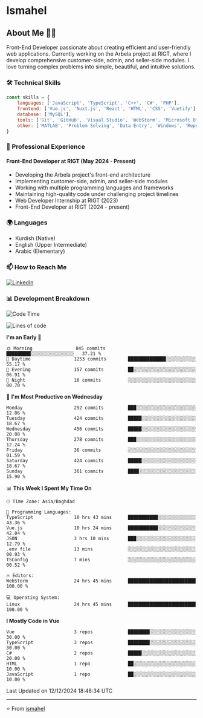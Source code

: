 # Ismahel

## About Me 👨‍💻
Front-End Developer passionate about creating efficient and user-friendly web applications. Currently working on the Arbela project at RIGT, where I develop comprehensive customer-side, admin, and seller-side modules. I love turning complex problems into simple, beautiful, and intuitive solutions.

### 🛠️ Technical Skills
```javascript
const skills = {
    languages: ['JavaScript', 'TypeScript', 'C++', 'C#', 'PHP'],
    frontend: ['Vue.js', 'Nuxt.js', 'React', 'HTML', 'CSS', 'Vuetify'],
    database: ['MySQL'],
    tools: ['Git', 'GitHub', 'Visual Studio', 'WebStorm', 'Microsoft Office'],
    other: ['MATLAB', 'Problem Solving', 'Data Entry', 'Windows', 'Reporting']
}
```

### 💼 Professional Experience
#### Front-End Developer at RIGT (May 2024 - Present)
- Developing the Arbela project's front-end architecture
- Implementing customer-side, admin, and seller-side modules
- Working with multiple programming languages and frameworks
- Maintaining high-quality code under challenging project timelines
- Web Developer Internship at RIGT (2023)
- Front-End Developer at RIGT (2024 - present)

### 🌍 Languages
- Kurdish (Native)
- English (Upper Intermediate)
- Arabic (Elementary)

### 📫 How to Reach Me
[![LinkedIn](https://img.shields.io/badge/LinkedIn-0077B5?style=for-the-badge&logo=linkedin&logoColor=white)](https://linkedin.com/in/ismahel-zero-1053b4228)

### 📊 Development Breakdown
<!--START_SECTION:waka-->
![Code Time](http://img.shields.io/badge/Code%20Time-525%20hrs%2053%20mins-blue)

![Lines of code](https://img.shields.io/badge/From%20Hello%20World%20I%27ve%20Written-4.4%20million%20lines%20of%20code-blue)

**I'm an Early 🐤** 

```text
🌞 Morning                845 commits         █████████░░░░░░░░░░░░░░░░   37.21 % 
🌆 Daytime                1253 commits        ██████████████░░░░░░░░░░░   55.17 % 
🌃 Evening                157 commits         ██░░░░░░░░░░░░░░░░░░░░░░░   06.91 % 
🌙 Night                  16 commits          ░░░░░░░░░░░░░░░░░░░░░░░░░   00.70 % 
```
📅 **I'm Most Productive on Wednesday** 

```text
Monday                   292 commits         ███░░░░░░░░░░░░░░░░░░░░░░   12.86 % 
Tuesday                  424 commits         █████░░░░░░░░░░░░░░░░░░░░   18.67 % 
Wednesday                456 commits         █████░░░░░░░░░░░░░░░░░░░░   20.08 % 
Thursday                 278 commits         ███░░░░░░░░░░░░░░░░░░░░░░   12.24 % 
Friday                   36 commits          ░░░░░░░░░░░░░░░░░░░░░░░░░   01.59 % 
Saturday                 424 commits         █████░░░░░░░░░░░░░░░░░░░░   18.67 % 
Sunday                   361 commits         ████░░░░░░░░░░░░░░░░░░░░░   15.90 % 
```


📊 **This Week I Spent My Time On** 

```text
🕑︎ Time Zone: Asia/Baghdad

💬 Programming Languages: 
TypeScript               10 hrs 43 mins      ███████████░░░░░░░░░░░░░░   43.36 % 
Vue.js                   10 hrs 24 mins      ███████████░░░░░░░░░░░░░░   42.04 % 
JSON                     3 hrs 10 mins       ███░░░░░░░░░░░░░░░░░░░░░░   12.79 % 
.env file                13 mins             ░░░░░░░░░░░░░░░░░░░░░░░░░   00.93 % 
TSConfig                 7 mins              ░░░░░░░░░░░░░░░░░░░░░░░░░   00.52 % 

🔥 Editors: 
WebStorm                 24 hrs 45 mins      █████████████████████████   100.00 % 

💻 Operating System: 
Linux                    24 hrs 45 mins      █████████████████████████   100.00 % 
```

**I Mostly Code in Vue** 

```text
Vue                      3 repos             ████████░░░░░░░░░░░░░░░░░   30.00 % 
TypeScript               3 repos             ████████░░░░░░░░░░░░░░░░░   30.00 % 
C#                       2 repos             █████░░░░░░░░░░░░░░░░░░░░   20.00 % 
HTML                     1 repo              ██░░░░░░░░░░░░░░░░░░░░░░░   10.00 % 
JavaScript               1 repo              ██░░░░░░░░░░░░░░░░░░░░░░░   10.00 % 
```




 Last Updated on 12/12/2024 18:48:34 UTC
<!--END_SECTION:waka-->

---
⭐️ From [ismahel](https://github.com/ismahelZero)
